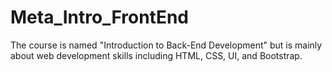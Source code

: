 # Meta_Intro_FrontEnd

The course is named "Introduction to Back-End Development" but is mainly about web development skills including HTML, CSS, UI, and Bootstrap.
